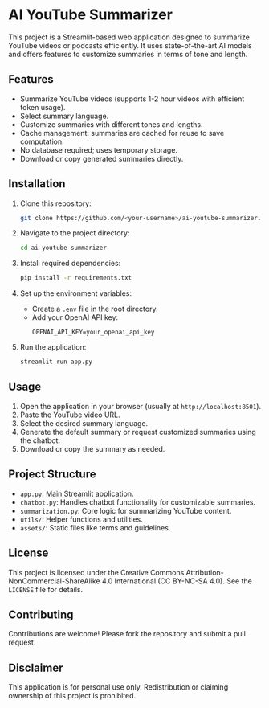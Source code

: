 # AI YouTube Summarizer

This project is a Streamlit-based web application designed to summarize YouTube videos or podcasts efficiently. It uses state-of-the-art AI models and offers features to customize summaries in terms of tone and length.

## Features

- Summarize YouTube videos (supports 1-2 hour videos with efficient token usage).
- Select summary language.
- Customize summaries with different tones and lengths.
- Cache management: summaries are cached for reuse to save computation.
- No database required; uses temporary storage.
- Download or copy generated summaries directly.

## Installation

1. Clone this repository:
   ```bash
   git clone https://github.com/<your-username>/ai-youtube-summarizer.git
   ```

2. Navigate to the project directory:
   ```bash
   cd ai-youtube-summarizer
   ```

3. Install required dependencies:
   ```bash
   pip install -r requirements.txt
   ```

4. Set up the environment variables:
   - Create a `.env` file in the root directory.
   - Add your OpenAI API key:
     ```
     OPENAI_API_KEY=your_openai_api_key
     ```

5. Run the application:
   ```bash
   streamlit run app.py
   ```

## Usage

1. Open the application in your browser (usually at `http://localhost:8501`).
2. Paste the YouTube video URL.
3. Select the desired summary language.
4. Generate the default summary or request customized summaries using the chatbot.
5. Download or copy the summary as needed.

## Project Structure

- `app.py`: Main Streamlit application.
- `chatbot.py`: Handles chatbot functionality for customizable summaries.
- `summarization.py`: Core logic for summarizing YouTube content.
- `utils/`: Helper functions and utilities.
- `assets/`: Static files like terms and guidelines.

## License

This project is licensed under the Creative Commons Attribution-NonCommercial-ShareAlike 4.0 International (CC BY-NC-SA 4.0). See the `LICENSE` file for details.

## Contributing

Contributions are welcome! Please fork the repository and submit a pull request.

## Disclaimer

This application is for personal use only. Redistribution or claiming ownership of this project is prohibited.
